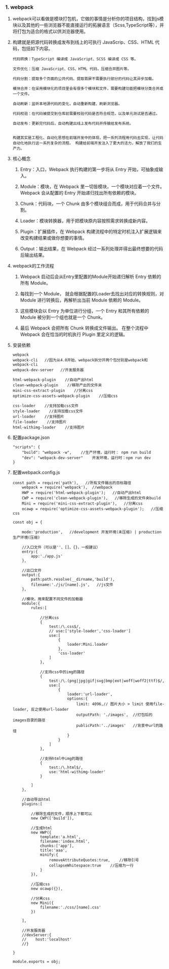 ### 1. webpack
1. webpack可以看做是模块打包机，它做的事情是分析你的项目结构，找到js模块以及其他的一些浏览器不能直接运行的拓展语言（Scss,TypeScript等），并将打包为适合的格式以供浏览器使用。

2. 构建就是把源代码转换成发布到线上的可执行 JavaScrip、CSS、HTML 代码，包括如下内容。
    ```
    代码转换：TypeScript 编译成 JavaScript、SCSS 编译成 CSS 等。
    
    文件优化：压缩 JavaScript、CSS、HTML 代码，压缩合并图片等。
    
    代码分割：提取多个页面的公共代码、提取首屏不需要执行部分的代码让其异步加载。
    
    模块合并：在采用模块化的项目里会有很多个模块和文件，需要构建功能把模块分类合并成一个文件。
    
    自动刷新：监听本地源代码的变化，自动重新构建、刷新浏览器。
    
    代码校验：在代码被提交到仓库前需要校验代码是否符合规范，以及单元测试是否通过。
    
    自动发布：更新完代码后，自动构建出线上发布代码并传输给发布系统。
    
    
    构建其实是工程化、自动化思想在前端开发中的体现，把一系列流程用代码去实现，让代码自动化地执行这一系列复杂的流程。 构建给前端开发注入了更大的活力，解放了我们的生产力。
    ```

3. 核心概念
    
    1. Entry：入口，Webpack 执行构建的第一步将从 Entry 开始，可抽象成输入。
    
    2. Module：模块，在 Webpack 里一切皆模块，一个模块对应着一个文件。Webpack 会从配置的 Entry 开始递归找出所有依赖的模块。
    3. Chunk：代码块，一个 Chunk 由多个模块组合而成，用于代码合并与分割。
    4. Loader：模块转换器，用于把模块原内容按照需求转换成新内容。
    5. Plugin：扩展插件，在 Webpack 构建流程中的特定时机注入扩展逻辑来改变构建结果或做你想要的事情。
    6. Output：输出结果，在 Webpack 经过一系列处理并得出最终想要的代码后输出结果。

4. webpack的工作流程
    
    1. Webpack 启动后会从Entry里配置的Module开始递归解析 Entry 依赖的所有 Module。
    
    2. 每找到一个 Module， 就会根据配置的Loader去找出对应的转换规则，对 Module 进行转换后，再解析出当前 Module 依赖的 Module。
    3. 这些模块会以 Entry 为单位进行分组，一个 Entry 和其所有依赖的 Module 被分到一个组也就是一个 Chunk。
    4. 最后 Webpack 会把所有 Chunk 转换成文件输出。 在整个流程中 Webpack 会在恰当的时机执行 Plugin 里定义的逻辑。

5. 安装依赖

    ```
    webpack
    webpack-cli   //因为从4.0开始，webpack拆分开两个包分别是webpack和webpack-cli
    webpack-dev-server   //开发服务器
    
    html-webpack-plugin    //自动产出html
    clean-webpack-plugin    //移除产出的文件夹
    mini-css-extract-plugin    //分离css
    optimize-css-assets-webpack-plugin    //压缩css
    
    css-loader    //支持加载css文件
    style-loader    //支持加载css文件
    url-loader    //支持图片
    file-loader    //支持图片
    html-withimg-loader    //支持图片
    ```

6. 配置package.json
    
    ```
    "scripts": {
        "build": "webpack -w",    //生产环境，运行时： npm run build
        "dev": "webpack-dev-server"    开发环境，运行时：npm run dev
    }
    ```

7. 配置webpack.config.js
    
    ```
    const path = require('path'),   //所有文件输出的目标路径
    	webpack = require('webpack'),  //webpack
    	HWP = require('html-webpack-plugin');   //自动产出html
    	CWP = require('clean-webpack-plugin'),   //移除生成的文件夹build
    	Mini = require('mini-css-extract-plugin'),   //分离css
    	ocawp = require('optimize-css-assets-webpack-plugin');   //压缩css
    
    const obj = {

    	mode:'production',   //development 开发环境(未压缩) | production 生产环境(压缩)
    	
    	//入口文件（可以是''、[]、{}，一般建议）
    	entry:{
    		app:'./app.js'
    	},
    	
    	//出口文件
    	output:{
    		path:path.resolve(__dirname,'build'),
    		filename:'./js/[name].js',   //js文件
    	},
    	
    	//模块，用来配置不同文件的加载器
    	module:{
    		rules:[
    		
    		    //分离css
    			{
    				test:/\.css$/,
    				// use:['style-loader','css-loader']
    				use:[
    					{
    						loader:Mini.loader
    					},
    					'css-loader'
    				]
    			},
    			
    			//支持css中的img的路径
    			{
    				test:/\.(png|jpg|gif|svg|bmp|eot|woff|woff2|ttf)$/,
    				use:[
    					{
    						loader:'url-loader',
    						options:{
    							limit: 4096,// 图片大小 > limit 使用file-loader, 反之使用url-loader
    	            			outputPath: './images',  //打包后的images目录的路径
    	            			publicPath:'../images'   //背景中url的路径
    						}
    					}
    				]
    			},
    			
    			//支持html中img的路径
    			{
    			    test:/\.html$/,
    			    use:'html-withimg-loader'
    			}
    			
    		]
    	},
    	
    	//自动导出html
    	plugins:[
    	    
    	    //移除生成的文件，顺序上下都可以
    		new CWP(['build']),
    		
    		//生成html
    		new HWP({
    			template:'a.html',
    			filename:'index.html',
    			chunks:['app'],
    			title:'aaa',
    			minify:{
    				removeAttributeQuotes:true,    //移除引号
    				collapseWhitespace:true    //压缩为一行
    			}
    		}),
    		
    		//压缩css
    		new ocawp({}),
    		
    		//分离css
    		new Mini({
    			filename:'./css/[name].css'
    		})
    		
    	],
    	
    	//开发服务器
    	//devServer:{
    	//    host:'localhost'
    	//}
    	
    }
    
    module.exports = obj;
    ```















